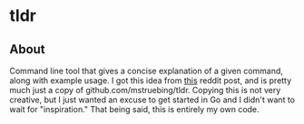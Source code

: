 # tldr
## About
Command line tool that gives a concise explanation of a given command, along with example usage. I got this idea from [this](https://www.reddit.com/r/golang/comments/7pnw2e/fun_golang_projects/) reddit post, and is pretty much just a copy of github.com/mstruebing/tldr. Copying this is not very creative, but I just wanted an excuse to get started in Go and I didn't want to wait for "inspiration." That being said, this is entirely my own code.